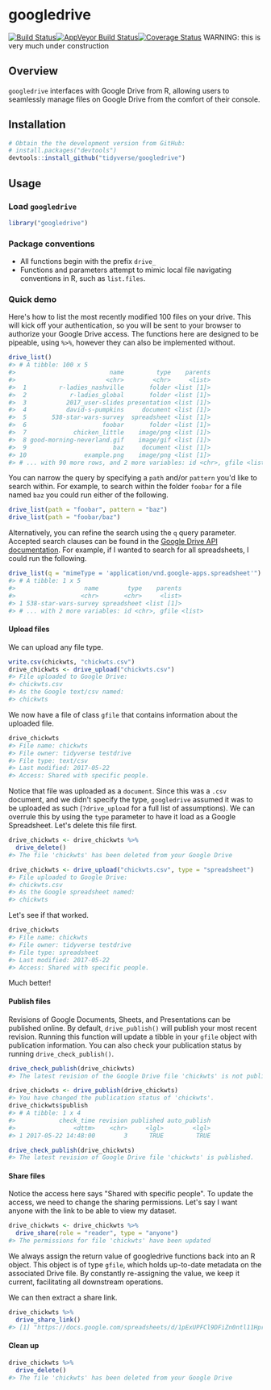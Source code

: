 
<!-- README.md is generated from README.Rmd. Please edit that file -->
googledrive
===========

[![Build Status](https://travis-ci.org/tidyverse/googledrive.svg?branch=master)](https://travis-ci.org/tidyverse/googledrive)[![AppVeyor Build Status](https://ci.appveyor.com/api/projects/status/github/tidyverse/googledrive?branch=master&svg=true)](https://ci.appveyor.com/project/tidyverse/googledrive)[![Coverage Status](https://img.shields.io/codecov/c/github/tidyverse/googledrive/master.svg)](https://codecov.io/github/tidyverse/googledrive?branch=master) WARNING: this is very much under construction

Overview
--------

`googledrive` interfaces with Google Drive from R, allowing users to seamlessly manage files on Google Drive from the comfort of their console.

Installation
------------

``` r
# Obtain the the development version from GitHub:
# install.packages("devtools")
devtools::install_github("tidyverse/googledrive")
```

Usage
-----

### Load `googledrive`

``` r
library("googledrive")
```

### Package conventions

-   All functions begin with the prefix `drive_`
-   Functions and parameters attempt to mimic local file navigating conventions in R, such as `list.files`.

### Quick demo

Here's how to list the most recently modified 100 files on your drive. This will kick off your authentication, so you will be sent to your browser to authorize your Google Drive access. The functions here are designed to be pipeable, using `%>%`, however they can also be implemented without.

``` r
drive_list()
#> # A tibble: 100 x 5
#>                          name         type    parents
#>                         <chr>        <chr>     <list>
#>  1         r-ladies_nashville       folder <list [1]>
#>  2            r-ladies_global       folder <list [1]>
#>  3           2017_user-slides presentation <list [1]>
#>  4           david-s-pumpkins     document <list [1]>
#>  5       538-star-wars-survey  spreadsheet <list [1]>
#>  6                     foobar       folder <list [1]>
#>  7             chicken_little    image/png <list [1]>
#>  8 good-morning-neverland.gif    image/gif <list [1]>
#>  9                        baz     document <list [1]>
#> 10                example.png    image/png <list [1]>
#> # ... with 90 more rows, and 2 more variables: id <chr>, gfile <list>
```

You can narrow the query by specifying a `path` and/or `pattern` you'd like to search within. For example, to search within the folder `foobar` for a file named `baz` you could run either of the following.

``` r
drive_list(path = "foobar", pattern = "baz")
drive_list(path = "foobar/baz")
```

Alternatively, you can refine the search using the `q` query parameter. Accepted search clauses can be found in the [Google Drive API documentation](https://developers.google.com/drive/v3/web/search-parameters). For example, if I wanted to search for all spreadsheets, I could run the following.

``` r
drive_list(q = "mimeType = 'application/vnd.google-apps.spreadsheet'")
#> # A tibble: 1 x 5
#>                   name        type    parents
#>                  <chr>       <chr>     <list>
#> 1 538-star-wars-survey spreadsheet <list [1]>
#> # ... with 2 more variables: id <chr>, gfile <list>
```

#### Upload files

We can upload any file type.

``` r
write.csv(chickwts, "chickwts.csv")
drive_chickwts <- drive_upload("chickwts.csv")
#> File uploaded to Google Drive: 
#> chickwts.csv 
#> As the Google text/csv named:
#> chickwts
```

We now have a file of class `gfile` that contains information about the uploaded file.

``` r
drive_chickwts
#> File name: chickwts 
#> File owner: tidyverse testdrive 
#> File type: text/csv 
#> Last modified: 2017-05-22 
#> Access: Shared with specific people.
```

Notice that file was uploaded as a `document`. Since this was a `.csv` document, and we didn't specify the type, `googledrive` assumed it was to be uploaded as such (`?drive_upload` for a full list of assumptions). We can overrule this by using the `type` parameter to have it load as a Google Spreadsheet. Let's delete this file first.

``` r
drive_chickwts <- drive_chickwts %>%
  drive_delete()
#> The file 'chickwts' has been deleted from your Google Drive
```

``` r
drive_chickwts <- drive_upload("chickwts.csv", type = "spreadsheet")
#> File uploaded to Google Drive: 
#> chickwts.csv 
#> As the Google spreadsheet named:
#> chickwts
```

Let's see if that worked.

``` r
drive_chickwts
#> File name: chickwts 
#> File owner: tidyverse testdrive 
#> File type: spreadsheet 
#> Last modified: 2017-05-22 
#> Access: Shared with specific people.
```

Much better!

#### Publish files

Revisions of Google Documents, Sheets, and Presentations can be published online. By default, `drive_publish()` will publish your most recent revision. Running this function will update a tibble in your `gfile` object with publication information. You can also check your publication status by running `drive_check_publish()`.

``` r
drive_check_publish(drive_chickwts)
#> The latest revision of the Google Drive file 'chickwts' is not published.
```

``` r
drive_chickwts <- drive_publish(drive_chickwts)
#> You have changed the publication status of 'chickwts'.
drive_chickwts$publish
#> # A tibble: 1 x 4
#>            check_time revision published auto_publish
#>                <dttm>    <chr>     <lgl>        <lgl>
#> 1 2017-05-22 14:48:00        3      TRUE         TRUE
```

``` r
drive_check_publish(drive_chickwts)
#> The latest revision of Google Drive file 'chickwts' is published.
```

#### Share files

Notice the access here says "Shared with specific people". To update the access, we need to change the sharing permissions. Let's say I want anyone with the link to be able to view my dataset.

``` r
drive_chickwts <- drive_chickwts %>%
  drive_share(role = "reader", type = "anyone")
#> The permissions for file 'chickwts' have been updated
```

We always assign the return value of googledrive functions back into an R object. This object is of type `gfile`, which holds up-to-date metadata on the associated Drive file. By constantly re-assigning the value, we keep it current, facilitating all downstream operations.

We can then extract a share link.

``` r
drive_chickwts %>%
  drive_share_link()
#> [1] "https://docs.google.com/spreadsheets/d/1pExUPFCl9DFiZn0ntl11HprJZh6pjSkpfC6k9Wmw_20/edit?usp=drivesdk"
```

#### Clean up

``` r
drive_chickwts %>%
  drive_delete()
#> The file 'chickwts' has been deleted from your Google Drive
```
